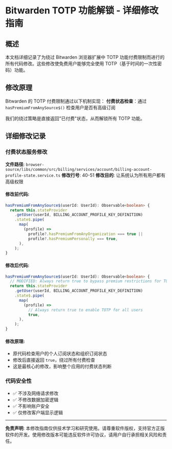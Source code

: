 # Bitwarden TOTP 功能解锁 - 详细修改指南

## 概述
本文档详细记录了为绕过 Bitwarden 浏览器扩展中 TOTP 功能付费限制而进行的所有代码修改。这些修改使免费用户能够完全使用 TOTP（基于时间的一次性密码）功能。

## 修改原理
Bitwarden 的 TOTP 付费限制通过以下机制实现：
**付费状态检查**：通过 `hasPremiumFromAnySource$()` 检查用户是否有高级订阅

我们的绕过策略是直接返回"已付费"状态，从而解锁所有 TOTP 功能。

## 详细修改记录

### 付费状态服务修改
**文件路径**: `browser-source/libs/common/src/billing/services/account/billing-account-profile-state.service.ts`
**修改行号**: 40-51
**修改目的**: 让系统认为所有用户都有高级权限

#### 修改前代码:
```typescript
hasPremiumFromAnySource$(userId: UserId): Observable<boolean> {
  return this.stateProvider
    .getUser(userId, BILLING_ACCOUNT_PROFILE_KEY_DEFINITION)
    .state$.pipe(
      map(
        (profile) =>
          profile?.hasPremiumFromAnyOrganization === true ||
          profile?.hasPremiumPersonally === true,
      ),
    );
}
```

#### 修改后代码:
```typescript
hasPremiumFromAnySource$(userId: UserId): Observable<boolean> {
  // MODIFIED: Always return true to bypass premium restrictions for TOTP
  return this.stateProvider
    .getUser(userId, BILLING_ACCOUNT_PROFILE_KEY_DEFINITION)
    .state$.pipe(
      map(
        (profile) =>
          // Always return true to enable TOTP for all users
          true,
      ),
    );
}
```

#### 修改原理:
- 原代码检查用户的个人订阅状态和组织订阅状态
- 修改后直接返回 `true`，绕过所有付费检查
- 这是最核心的修改，影响整个应用的付费状态判断



### 代码安全性
- ✅ 不涉及网络请求修改
- ✅ 不修改数据加密逻辑
- ✅ 不影响账户安全
- ✅ 仅修改客户端显示逻辑

---
**免责声明**: 本修改指南仅供技术学习和研究使用。请尊重软件版权，支持官方正版软件的开发。使用修改版本可能违反软件许可协议，请用户自行承担相关风险和责任。
